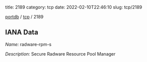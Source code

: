 title: 2189
category: tcp
date: 2022-02-10T22:46:10
slug: tcp/2189

[portdb](/) / [tcp](/category/tcp.html) / 2189


## IANA Data

_Name:_ radware-rpm-s

_Description:_ Secure Radware Resource Pool Manager

